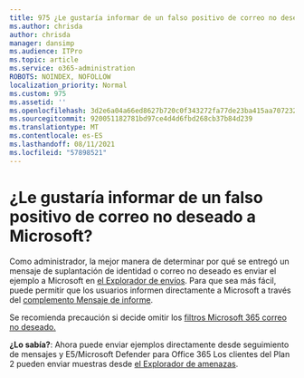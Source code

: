 ```yaml
---
title: 975 ¿Le gustaría informar de un falso positivo de correo no deseado a Microsoft?
ms.author: chrisda
author: chrisda
manager: dansimp
ms.audience: ITPro
ms.topic: article
ms.service: o365-administration
ROBOTS: NOINDEX, NOFOLLOW
localization_priority: Normal
ms.custom: 975
ms.assetid: ''
ms.openlocfilehash: 3d2e6a04a66ed8627b720c0f343272fa77de23ba415aa70723210587585c9b19
ms.sourcegitcommit: 920051182781bd97ce4d4d6fbd268cb37b84d239
ms.translationtype: MT
ms.contentlocale: es-ES
ms.lasthandoff: 08/11/2021
ms.locfileid: "57898521"
---
```

# <a name="would-you-like-to-report-a-spam-false-positive-to-microsoft"></a>¿Le gustaría informar de un falso positivo de correo no deseado a Microsoft?

Como administrador, la mejor manera de determinar por qué se entregó un mensaje de suplantación de identidad o correo no deseado es enviar el ejemplo a Microsoft en [el Explorador de envíos](https://protection.office.com/reportsubmission). Para que sea más fácil, puede permitir que los usuarios informen directamente a Microsoft a través del [complemento Mensaje de informe](https://appsource.microsoft.com/product/office/WA104381180?src=office&tab=Overview).

Se recomienda precaución si decide omitir los [filtros Microsoft 365 correo no deseado.](https://docs.microsoft.com/exchange/troubleshoot/antispam/cautions-against-bypassing-spam-filters)

**¿Lo sabía?**: Ahora puede [](https://protection.office.com/messagetrace) enviar ejemplos directamente desde seguimiento de mensajes y E5/Microsoft Defender para Office 365 Los clientes del Plan 2 pueden enviar muestras desde [el Explorador de amenazas](https://docs.microsoft.com/microsoft-365/security/office-365-security/threat-explorer).
